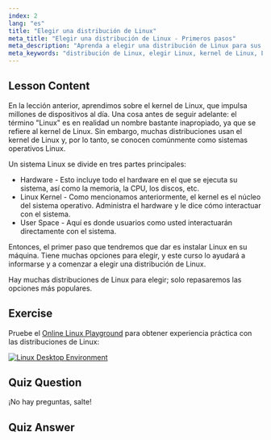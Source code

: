 ```yaml
---
index: 2
lang: "es"
title: "Elegir una distribución de Linux"
meta_title: "Elegir una distribución de Linux - Primeros pasos"
meta_description: "Aprenda a elegir una distribución de Linux para sus necesidades. Explore opciones populares y comprenda el kernel, el hardware y el espacio de usuario. ¡Comience su viaje en Linux!"
meta_keywords: "distribución de Linux, elegir Linux, kernel de Linux, Linux para principiantes, guía de Linux, instalar Linux, tutorial de Linux"
---
```


## Lesson Content

En la lección anterior, aprendimos sobre el kernel de Linux, que impulsa millones de dispositivos al día. Una cosa antes de seguir adelante: el término "Linux" es en realidad un nombre bastante inapropiado, ya que se refiere al kernel de Linux. Sin embargo, muchas distribuciones usan el kernel de Linux y, por lo tanto, se conocen comúnmente como sistemas operativos Linux.

Un sistema Linux se divide en tres partes principales:

- Hardware - Esto incluye todo el hardware en el que se ejecuta su sistema, así como la memoria, la CPU, los discos, etc.
- Linux Kernel - Como mencionamos anteriormente, el kernel es el núcleo del sistema operativo. Administra el hardware y le dice cómo interactuar con el sistema.
- User Space - Aquí es donde usuarios como usted interactuarán directamente con el sistema.

Entonces, el primer paso que tendremos que dar es instalar Linux en su máquina. Tiene muchas opciones para elegir, y este curso lo ayudará a informarse y a comenzar a elegir una distribución de Linux.

Hay muchas distribuciones de Linux para elegir; solo repasaremos las opciones más populares.

## Exercise

Pruebe el [Online Linux Playground](https://labex.io/tutorials/linux-online-linux-playground-372915) para obtener experiencia práctica con las distribuciones de Linux:

[![Linux Desktop Environment](https://tutorial-screenshot.getvm.io/env-desktop.webp)](https://labex.io/tutorials/linux-online-linux-playground-372915)

## Quiz Question

¡No hay preguntas, salte!

## Quiz Answer
